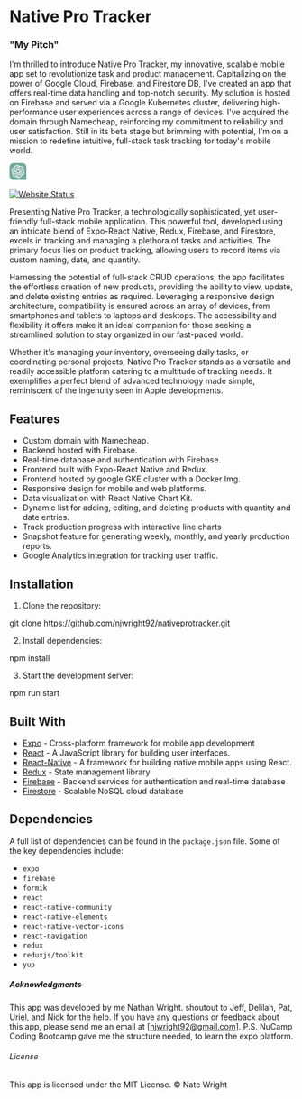 # Native Pro Tracker

### "My Pitch"

I'm thrilled to introduce Native Pro Tracker, my innovative, scalable mobile app set to revolutionize task and product management. Capitalizing on the power of Google Cloud, Firebase, and Firestore DB, I've created an app that offers real-time data handling and top-notch security. My solution is hosted on Firebase and served via a Google Kubernetes cluster, delivering high-performance user experiences across a range of devices. I've acquired the domain through Namecheap, reinforcing my commitment to reliability and user satisfaction. Still in its beta stage but brimming with potential, I'm on a mission to redefine intuitive, full-stack task tracking for today's mobile world.

<p>
  <img src="./assets/img/gptLogo.png" width="30" height="30" alt="ChatGPT Logo">
</p>

[![Website Status](https://img.shields.io/website-up-down-green-red/http/shields.io.svg)](https://nativeprotracker.com/)


Presenting Native Pro Tracker, a technologically sophisticated, yet user-friendly full-stack mobile application. This powerful tool, developed using an intricate blend of Expo-React Native, Redux, Firebase, and Firestore, excels in tracking and managing a plethora of tasks and activities. The primary focus lies on product tracking, allowing users to record items via custom naming, date, and quantity.

Harnessing the potential of full-stack CRUD operations, the app facilitates the effortless creation of new products, providing the ability to view, update, and delete existing entries as required. Leveraging a responsive design architecture, compatibility is ensured across an array of devices, from smartphones and tablets to laptops and desktops. The accessibility and flexibility it offers make it an ideal companion for those seeking a streamlined solution to stay organized in our fast-paced world.

Whether it's managing your inventory, overseeing daily tasks, or coordinating personal projects, Native Pro Tracker stands as a versatile and readily accessible platform catering to a multitude of tracking needs. It exemplifies a perfect blend of advanced technology made simple, reminiscent of the ingenuity seen in Apple developments.


## Features

- Custom domain with Namecheap.
- Backend hosted with Firebase.
- Real-time database and authentication with Firebase.
- Frontend built with Expo-React Native and Redux. 
- Frontend hosted by google GKE cluster with a Docker Img.
- Responsive design for mobile and web platforms.
- Data visualization with React Native Chart Kit.
- Dynamic list for adding, editing, and deleting products with quantity and date entries.
- Track production progress with interactive line charts
- Snapshot feature for generating weekly, monthly, and yearly production reports.
- Google Analytics integration for tracking user traffic.


## Installation

1. Clone the repository:

git clone https://github.com/njwright92/nativeprotracker.git

2. Install dependencies:

npm install

3. Start the development server:

npm run start


## Built With

- [Expo](https://expo.dev/) - Cross-platform framework for mobile app development
- [React](https://reactjs.org/) - A JavaScript library for building user interfaces.
- [React-Native](https://reactnative.dev/) - A framework for building native mobile apps using React.
- [Redux](https://redux.js.org/) - State management library
- [Firebase](https://firebase.google.com/) - Backend services for authentication and real-time database
- [Firestore](https://firebase.google.com/products/firestore) - Scalable NoSQL cloud database


## Dependencies

A full list of dependencies can be found in the `package.json` file. Some of the key dependencies include:

- `expo`
- `firebase`
- `formik`
- `react`
- `react-native-community`
- `react-native-elements`
- `react-native-vector-icons`
- `react-navigation`
- `redux`
- `reduxjs/toolkit`
- `yup`


##### Acknowledgments 

This app was developed by me Nathan Wright. shoutout to Jeff, Delilah, Pat, Uriel, and Nick for the help.
If you have any questions or feedback about this app, please send me an email at [njwright92@gmail.com].
P.S. NuCamp Coding Bootcamp gave me the structure needed, to learn the expo platform.


###### License

This app is licensed under the MIT License.
&copy; Nate Wright
